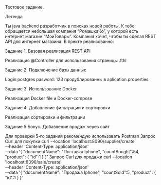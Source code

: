 Тестовое задание.

Легенда

Ты java backend разработчик в поисках новой работы. К тебе обращается небольшая компания “РомашкаКо”, у которой есть интернет магазин “МоиТовары”. Компания хочет, чтобы ты сделал REST API для интернет магазина.
В пректе реализованно:

Задание 1. Базовая реализация REST API

Реализация @Controller для использования страницы .fthl

Задание 2. Подключение базы данных

Login:postgres
pasword: 123
продублированны в aplication.properties

Задание 3. Использование Docker

Реализация Docker file и Docker-compose

Задание 4. Добавление фильтрации и сортировки

Реализация сортировки и фильтрации

Задание 5 Бонус. Добавление продаж через сайт

Для проверки 5-го задания рекомендую использовать Postman
Запрос Curl для покупки
curl --location 'localhost:8090/supplier/create' \
--header 'Content-Type: application/json' \
--data '{
    "documentName": "Поставка Iphone",
    "countBought":54,
    "product": 
    {
        "id":1
    }
}'
Запрос  Curl для продажи
curl --location 'localhost:8090/sale/create' \
--header 'Content-Type: application/json' \
--data '{
    "documentName": "Продажа Iphone",
    "countSold":5,
    "product": 
    {
        "id":1
    }
}'
